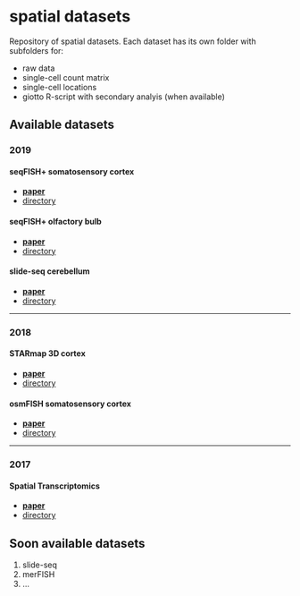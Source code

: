 # spatial datasets
Repository of spatial datasets. Each dataset has its own folder with subfolders for:
- raw data  
- single-cell count matrix  
- single-cell locations  
- giotto R-script with secondary analyis (when available)  


## Available datasets

### 2019

#### seqFISH+ somatosensory cortex
- [**paper**](https://www.nature.com/articles/s41586-019-1049-y)  
- [directory](./data/2019_seqfish_plus_SScortex/)

#### seqFISH+ olfactory bulb
- [**paper**](https://www.nature.com/articles/s41586-019-1049-y)  
- [directory](./data/2019_seqfish_plus_olfactory_bulb/)

#### slide-seq cerebellum
- [**paper**](https://science.sciencemag.org/content/363/6434/1463)  
- [directory](./data/2019_slideseq_cerebellum/)
-------------------------------------------------------------------------

### 2018

#### STARmap 3D cortex
- [**paper**](https://science.sciencemag.org/content/361/6400/eaat5691)  
- [directory](./data/2018_starmap_3D_cortex/)

#### osmFISH somatosensory cortex
- [**paper**](https://www.nature.com/articles/s41592-018-0175-z)  
- [directory](./data/2018_osmFISH_SScortex/)
--------------------------------------------------------------------------

### 2017

#### Spatial Transcriptomics
- [**paper**](https://science.sciencemag.org/content/353/6294/78)
- [directory](./data/2016_ST_olfactory_bulb/)

## Soon available datasets  

1. slide-seq
2. merFISH
3. ...
